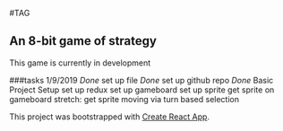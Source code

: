 #TAG
## An 8-bit game of strategy

This game is currently in development

###tasks 1/9/2019
*Done* set up file
*Done* set up github repo
*Done* Basic Project Setup
set up redux
set up gameboard
set up sprite
get sprite on gameboard
stretch: get sprite moving via turn based selection



This project was bootstrapped with [Create React App](https://github.com/facebook/create-react-app).
